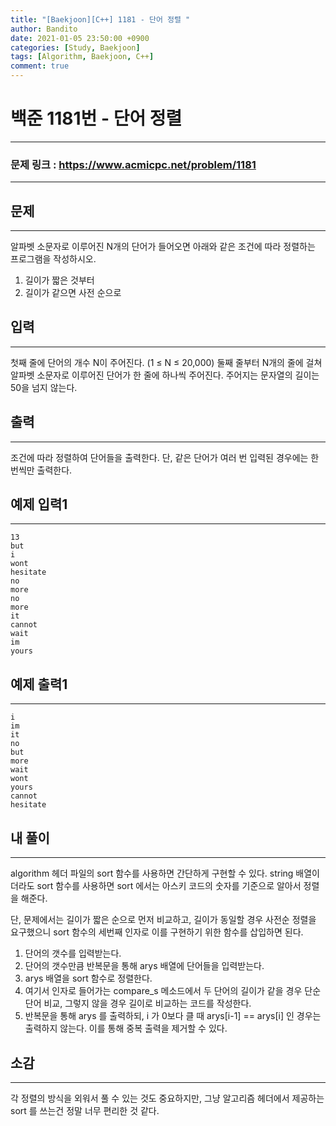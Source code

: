 ```yaml
---
title: "[Baekjoon][C++] 1181 - 단어 정렬 "
author: Bandito
date: 2021-01-05 23:50:00 +0900
categories: [Study, Baekjoon]
tags: [Algorithm, Baekjoon, C++]
comment: true
---
```

 
# 백준 1181번 - 단어 정렬 
***
### 문제 링크 : <https://www.acmicpc.net/problem/1181>

***

## 문제
***
알파벳 소문자로 이루어진 N개의 단어가 들어오면 아래와 같은 조건에 따라 정렬하는 프로그램을 작성하시오.

1. 길이가 짧은 것부터
2. 길이가 같으면 사전 순으로

## 입력
***
첫째 줄에 단어의 개수 N이 주어진다. (1 ≤ N ≤ 20,000) 둘째 줄부터 N개의 줄에 걸쳐 알파벳 소문자로 이루어진 단어가 한 줄에 하나씩 주어진다. 주어지는 문자열의 길이는 50을 넘지 않는다.

## 출력
***
조건에 따라 정렬하여 단어들을 출력한다. 단, 같은 단어가 여러 번 입력된 경우에는 한 번씩만 출력한다.

## 예제 입력1
***
```console
13
but
i
wont
hesitate
no
more
no
more
it
cannot
wait
im
yours
```

## 예제 출력1
***
```console
i
im
it
no
but
more
wait
wont
yours
cannot
hesitate
```

## 내 풀이
***

algorithm 헤더 파일의 sort 함수를 사용하면 간단하게 구현할 수 있다. 
string 배열이더라도 sort 함수를 사용하면 sort 에서는 아스키 코드의 숫자를 기준으로 알아서 정렬을 해준다.   

단, 문제에서는 길이가 짧은 순으로 먼저 비교하고, 길이가 동일할 경우 사전순 정렬을 요구했으니 sort 함수의 세번째 인자로 이를 구현하기 위한 함수를 삽입하면 된다.

1. 단어의 갯수를 입력받는다.
2. 단어의 갯수만큼 반복문을 통해 arys 배열에 단어들을 입력받는다.
3. arys 배열을 sort 함수로 정렬한다.
4. 여기서 인자로 들어가는 compare_s 메소드에서 두 단어의 길이가 같을 경우 단순 단어 비교, 그렇지 않을 경우 길이로 비교하는 코드를 작성한다.
4. 반복문을 통해 arys 를 출력하되, i 가 0보다 클 때 arys\[i-1\] == arys\[i\] 인 경우는 출력하지 않는다. 이를 통해 중복 출력을 제거할 수 있다.


<script src="https://gist.github.com/Suppplier/dea7678ba44b99a421f197cc9a6d2bd1.js"></script>



## 소감
***

각 정렬의 방식을 외워서 풀 수 있는 것도 중요하지만, 그냥 알고리즘 헤더에서 제공하는 sort 를 쓰는건 정말 너무 편리한 것 같다.

